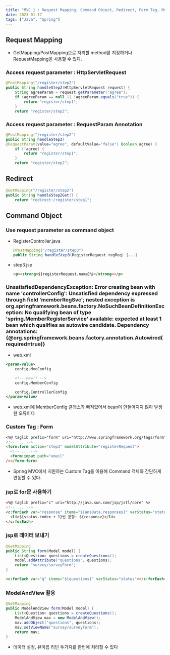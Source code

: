 ```yaml
---
title: "MVC 1 : Request Mapping, Command Object, Redirect, Form Tag, Model"
date: 2023-01-17
tags: ["Java", "Spring"]
---
```


## Request Mapping

- GetMapping/PostMapping으로 처리할 method를 지정하거나 RequestMapping을 사용할 수 있다.

### Access request parameter : HttpServletRequest

```java
@PostMapping("/register/step2")
public String handleStep2(HttpServletRequest request) {
    String agreeParam = request.getParameter("agree");
    if (agreeParam == null || !agreeParam.equals("true")) {
        return "register/step1";
    }
    return "register/step2";
```

### Access request parameter : RequestParam Annotation

```java
@PostMapping("/register/step2")
public String handleStep2(
@RequestParam(value="agree", defaultValue="false") Boolean agree) {
    if (!agree) {
        return "register/step1";
    }
    return "register/step2";
```

## Redirect

```java
@GetMapping("/register/step2")
public String handleStep2Get() {
    return "redirect:/register/step1";
```

## Command Object

### Use request parameter as command object

- RegisterController.java
  ```java
  @PostMapping("/register/step3")
  public String handleStep3(RegisterRequest regReq) {...}
  ```
- step3.jsp
  ```html
  <p><strong>${registerRequest.name}님</strong></p>
  ```

### UnsatisfiedDependencyException: Error creating bean with name 'controllerConfig': Unsatisfied dependency expressed through field 'memberRegSvc'; nested exception is org.springframework.beans.factory.NoSuchBeanDefinitionException: No qualifying bean of type 'spring.MemberRegisterService' available: expected at least 1 bean which qualifies as autowire candidate. Dependency annotations: {@org.springframework.beans.factory.annotation.Autowired(required=true)}

- web.xml

```xml
<param-value>
    config.MvcConfig

    <!-- new!! -->
    config.MemberConfig

    config.ControllerConfig
</param-value>
```

- web.xml에 MemberConfig 클래스가 빠져있어서 bean이 만들어지지 않아 발생한 오류이다

### Custom Tag : Form

```html
<%@ taglib prefix="form" uri="http://www.springframework.org/tags/form" %>
<!-- ... -->
<form:form action="step3" modelAttribute="registerRequest">
  <!-- ... -->
  <form:input path="email"
/></form:form>
```

- Spring MVC에서 지원하는 Custom Tag를 이용해 Command 객체와 간단하게 연동할 수 있다.

### jsp로 for문 사용하기

```html
<%@ taglib prefix="c" uri="http://java.sun.com/jsp/jstl/core" %>
<!-- ... -->
<c:forEach var="response" items="${ansData.responses}" varStatus="status">
  <li>${status.index + 1}번 문항: ${response}</li>
</c:forEach>
```

### jsp로 데이터 보내기

```java
@GetMapping
public String form(Model model) {
    List<Question> questions = createQuestions();
    model.addAttribute("questions", questions);
    return "survey/surveyForm";
}
```

```html
<c:forEach var="q" items="${questions}" varStatus="status"></c:forEach>
```

### ModelAndView 활용

```java
@GetMapping
public ModelAndView form(Model model) {
    List<Question> questions = createQuestions();
    ModelAndView mav = new ModelAndView();
    mav.addObject("questions", questions);
    mav.setViewName("survey/surveyForm");
    return mav;
}
```

- 데이터 설정, 뷰이름 리턴 두가지를 한번에 처리할 수 있다
